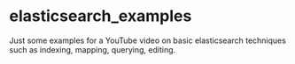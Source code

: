 # elasticsearch_examples
Just some examples for a YouTube video on basic elasticsearch techniques such as indexing, mapping, querying, editing.
